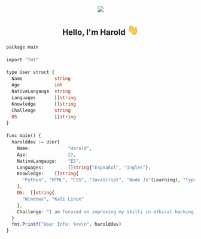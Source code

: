 <div align="center">
<picture><img src = "https://github.com/7oSkaaa/7oSkaaa/blob/main/Images/about_me.gif?raw=true" width = 50px></picture> <h2> Hello, I'm Harold <img src="https://github.com/ABSphreak/ABSphreak/blob/master/gifs/Hi.gif" width="30px"></h2>
</div>
  
```php
package main

import "fmt"

type User struct {
  Name            string
  Age             int
  NativeLangauge  string
  Languages       []string
  Knowledge       []string
  Challenge       string
  OS              []string
}

func main() {
  harolddev := User{
    Name:              "Harold",
    Age:               22,
    NativeLangauge:    "ES",
    Languages:         []string{"Espnañol", "Ingles"},
    Knowledge:    []string{
      "Python", "HTML", "CSS", "JavaScript", "Node Js"(Learning), "TypeScript"(Learning), "C++", "GitHub", "C"
    },
    OS:  []string{
      "Windows", "Kali Linux"
    },
    Challenge: "I am focused on improving my skills in ethical hacking and expanding my programing knowledge"
  }
  fmt.Printf("User Info: %+v\n", harolddev)
}
```

